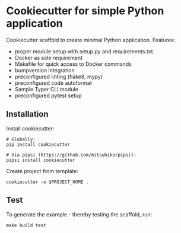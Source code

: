 # Cookiecutter for simple Python application

Cookiecutter scaffold to create minimal Python application.
Features:

* proper module setup with setup.py and requirements.txt
* Docker as sole requirement
* Makefile for quick access to Docker commands
* bumpversion integration
* preconfigured linting (flake8, mypy)
* preconfigured code autoformat
* Sample Typer CLI module 
* preconfigured pytest setup

## Installation

Install cookiecutter:
```
# Globally:
pip install cookiecutter

# Via pipsi (https://github.com/mitsuhiko/pipsi):
pipsi install cookiecutter
```

Create project from template:
```
cookiecutter -o $PROJECT_HOME .
```

## Test

To generate the example - thereby testing the scaffold, run:
```
make build test
```
